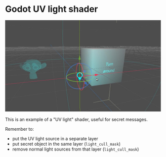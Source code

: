 # Godot UV light shader

![Screenshot](./screenshot.jpg?raw=true)

This is an example of a "UV light" shader, useful for secret messages.

Remember to:
* put the UV light source in a separate layer
* put secret object in the same layer (`light_cull_mask`)
* remove normal light sources from that layer (`light_cull_mask`)
